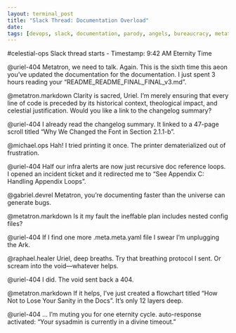 ```yaml
---
layout: terminal_post
title: "Slack Thread: Documentation Overload"
date:
tags: [devops, slack, documentation, parody, angels, bureaucracy, metatron, uriel]
---
```


#celestial-ops
Slack thread starts - Timestamp: 9:42 AM Eternity Time

@uriel-404
Metatron, we need to talk. Again.
This is the sixth time this aeon you’ve updated the documentation for the documentation.
I just spent 3 hours reading your “README_README_FINAL_FINAL_v3.md”.

@metatron.markdown
Clarity is sacred, Uriel. I’m merely ensuring that every line of code is preceded by its historical context, theological impact, and celestial justification.
Would you like a link to the changelog summary?

@uriel-404
I already read the changelog summary.
It linked to a 47-page scroll titled “Why We Changed the Font in Section 2.1.1-b”.

@michael.ops
Hah! I tried printing it once. The printer dematerialized out of frustration.

@uriel-404
Half our infra alerts are now just recursive doc reference loops.
I opened an incident ticket and it redirected me to “See Appendix C: Handling Appendix Loops”.

@gabriel.devrel
Metatron, you’re documenting faster than the universe can generate bugs.

@metatron.markdown
Is it my fault the ineffable plan includes nested config files?

@uriel-404
If I find one more .meta.meta.yaml file I swear I’m unplugging the Ark.

@raphael.healer
Uriel, deep breaths. Try that breathing protocol I sent. Or scream into the void—whatever helps.

@uriel-404
I did. The void sent back a 404.

@metatron.markdown
If it helps, I’ve just created a flowchart titled “How Not to Lose Your Sanity in the Docs”.
It’s only 12 layers deep.

@uriel-404
…
I’m muting you for one eternity cycle.
auto-response activated: “Your sysadmin is currently in a divine timeout.”
